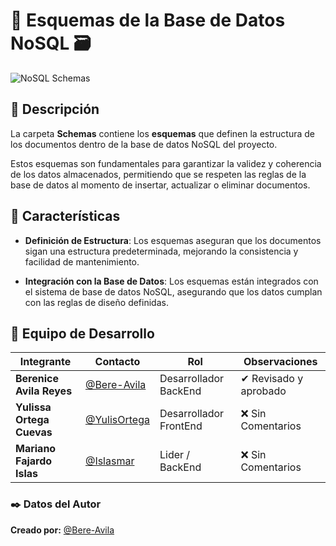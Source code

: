 # 📂 Esquemas de la Base de Datos NoSQL 🗃️
![NoSQL Schemas](https://img.shields.io/badge/NoSQL-Schemas-blue)

## 📌 Descripción

La carpeta **Schemas** contiene los **esquemas** que definen la estructura de los documentos dentro de la base de datos NoSQL del proyecto. 

Estos esquemas son fundamentales para garantizar la validez y coherencia de los datos almacenados, permitiendo que se respeten las reglas de la base de datos al momento de insertar, actualizar o eliminar documentos.


## 🔑 Características

- **Definición de Estructura**: Los esquemas aseguran que los documentos sigan una estructura predeterminada, mejorando la consistencia y facilidad de mantenimiento.


- **Integración con la Base de Datos**: Los esquemas están integrados con el sistema de base de datos NoSQL, asegurando que los datos cumplan con las reglas de diseño definidas.


## 👥 Equipo de Desarrollo
| Integrante | Contacto | Rol | Observaciones |
|------------|--------|---|---|
| **Berenice Avila Reyes** | [@Bere-Avila](https://github.com/Bere-Avila) | Desarrollador BackEnd | ✔ Revisado y aprobado |
| **Yulissa Ortega Cuevas** | [@YulisOrtega](https://github.com/YulisOrtega) | Desarrollador FrontEnd | ❌ Sin Comentarios |
| **Mariano Fajardo Islas** | [@Islasmar](https://github.com/Islasmar) | Lider / BackEnd| ❌ Sin Comentarios |


### ✒️ **Datos del Autor**  
**Creado por:** [@Bere-Avila](https://github.com/Bere-Avila) 

